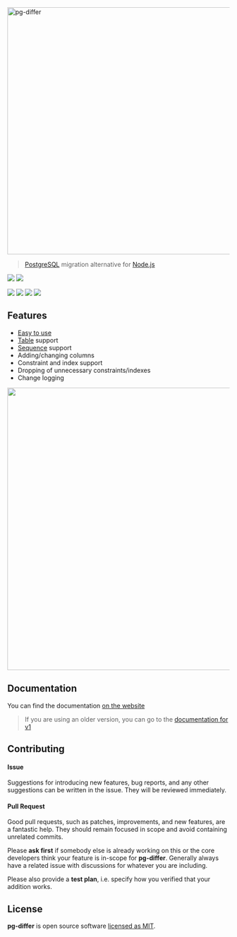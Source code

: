 <img src='https://multum.github.io/pg-differ/readme-logo.svg' width='560' alt='pg-differ'>

> [PostgreSQL](https://www.postgresql.org/) migration alternative for [Node.js](https://nodejs.org/en/)

![](https://forthebadge.com/images/badges/built-with-love.svg)
![](https://forthebadge.com/images/badges/makes-people-smile.svg)

![](https://img.shields.io/travis/com/multum/pg-differ.svg?style=flat-square)
[![](https://img.shields.io/npm/l/pg-differ.svg?style=flat-square)](https://github.com/multum/pg-differ/blob/master/LICENSE)
[![](https://img.shields.io/npm/v/pg-differ.svg?style=flat-square)](https://www.npmjs.com/package/pg-differ)
![](https://img.shields.io/codecov/c/github/multum/pg-differ.svg?style=flat-square)

## Features

- [Easy to use](https://multum.github.io/pg-differ/#/getting-started)
- [Table](https://multum.github.io/pg-differ/#/table) support
- [Sequence](https://multum.github.io/pg-differ/#/sequence) support
- Adding/changing columns
- Constraint and index support
- Dropping of unnecessary constraints/indexes
- Change logging

<img src='https://multum.github.io/pg-differ/screencast.svg' width='640px'/>

## Documentation

You can find the documentation [on the website](https://multum.github.io/pg-differ/#/)

> If you are using an older version, you can go to the [documentation for v1](https://multum.github.io/pg-differ/v1/#/)

## Contributing

#### Issue

Suggestions for introducing new features, bug reports, and any other suggestions can be written in the issue. They will be reviewed immediately.

#### Pull Request

Good pull requests, such as patches, improvements, and new features, are a fantastic help. They should remain focused in scope and avoid containing unrelated commits.

Please **ask first** if somebody else is already working on this or the core developers think your feature is in-scope for **pg-differ**. Generally always have a related issue with discussions for whatever you are including.

Please also provide a **test plan**, i.e. specify how you verified that your addition works.

## License

**pg-differ** is open source software [licensed as MIT](https://github.com/multum/pg-differ/blob/master/LICENSE).
